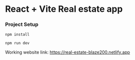 # React + Vite Real estate app
### Project Setup 

```
npm install
```
```
npm run dev
```

Working website link: https://real-estate-blaze200.netlify.app
